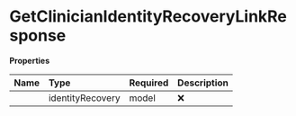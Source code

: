 # GetClinicianIdentityRecoveryLinkResponse



**Properties**

| Name | Type | Required | Description |
| :-------- | :----------| :----------| :----------|
    | identityRecovery | model | ❌ |  |




<!-- This file was generated by liblab | https://liblab.com/ -->